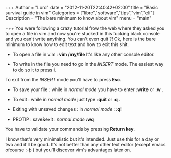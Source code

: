 +++
Author = "Lord"
date = "2012-11-20T22:40:42+02:00"
title = "Basic survival guide in vim"
Categories = ["libre","software","tips","vim","cli"]
Description = "The bare minimum to know about vim"
menu = "main"

+++
You were following a crazy tutorial frow the web where they asked you to open a file in vim and now you're stucked in this fucking black console and you can't write anything. You can't even quit ?! Ok, here is the bare minimum to know how to edit text and how to exit this shit.

 - To open a file in vim : **vim /my/file**
It's like any other console editor.

 - To write in the file you need to go in the *INSERT* mode.
The easiest way to do so it to press **i**.

To exit from the *INSERT* mode you'll have to press **Esc**.

 - To save your file : while in *normal mode* you have to enter **:write** or **:w** .

 - To exit : while in *normal mode* just type **:quit** or **:q** .

 - Exiting with unsaved changes : in *normal mode* : **:q!**

 - PROTIP : save&exit : *normal mode* **:wq**

You have to validate your commands by pressing **Return key**.

I know that's very minimalistic but it's intended. Just use this for a day or two and it'll be good. It's not better than any other text editor (except emacs ofcourse :-þ ) but you'll discover vim's advantages later on.
